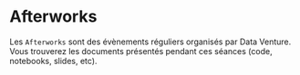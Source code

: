 # Afterworks

Les `Afterworks` sont des évènements réguliers organisés par Data Venture. Vous trouverez les documents présentés pendant ces séances (code, notebooks, slides, etc).